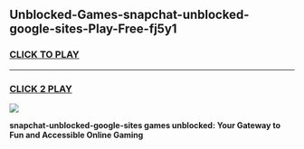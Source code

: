 
## Unblocked-Games-snapchat-unblocked-google-sites-Play-Free-fj5y1
<h3>
<a href="https://premium76.site?title=snapchat-unblocked-google-sites&ref=23A">CLICK TO PLAY</a></h3>
<hr>

<h3>
<a href="https://premium76.site?title=snapchat-unblocked-google-sites&ref=23A">CLICK 2 PLAY</a>
  
</h3>

<a href="https://premium76.site?title=snapchat-unblocked-google-sites&ref=23A"><img src="https://clearcache.store/games.png"></a>


**snapchat-unblocked-google-sites games unblocked: Your Gateway to Fun and Accessible Online Gaming**

